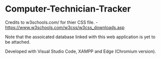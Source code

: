 # Computer-Technician-Tracker
 
Credits to w3schools.com/ for thier CSS file. - https://www.w3schools.com/w3css/w3css_downloads.asp

Note that the assoicated database linked with this web application is yet to be attached. 

Developed with Visual Studio Code, XAMPP and Edge (Chromium version). 
